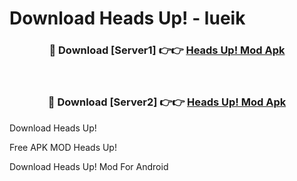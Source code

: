 # Download Heads Up! - lueik



<div align="center">
<h3>🔴 Download [Server1] 👉👉 <a href="https://momento.my/?title=Heads_Up!">Heads Up! Mod Apk</a></h3><br>

<h3>🔴 Download [Server2] 👉👉 <a href="https://momento.my/?title=Heads_Up!">Heads Up! Mod Apk</a></h3>
</div>



Download Heads Up! 

Free APK MOD Heads Up! 

Download Heads Up! Mod For Android
